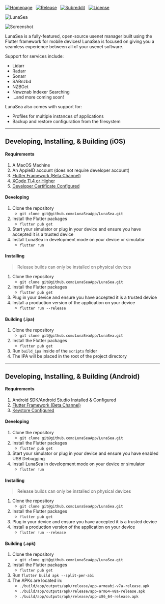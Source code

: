 [![Homepage](https://img.shields.io/badge/Homepage-LunaSea-red?style=for-the-badge&logo=html5&color=%234ECCA3&logoColor=white)](https://www.lunasea.app) &nbsp; [![Release](https://img.shields.io/badge/AppStore-v2.0.1%20(55)-red?style=for-the-badge&logo=app-store&color=%230D96F6&logoColor=white)](https://apps.apple.com/us/app/lunasea/id1496797802?ls=1) &nbsp; [![Subreddit](https://img.shields.io/reddit/subreddit-subscribers/LunaSeaApp?label=R%2FLunaSeaApp&logo=reddit&logoColor=white&style=for-the-badge)](https://www.reddit.com/r/LunaSeaApp) &nbsp; [![License](https://img.shields.io/github/license/LunaSeaApp/LunaSea?color=%23222222&style=for-the-badge&logo=github&logoColor=white)](https://github.com/LunaSeaApp/LunaSea/blob/master/LICENSE)

![LunaSea](https://www.lunasea.app/images/banner.png)

![Screenshot](https://www.lunasea.app/images/hero.png)

LunaSea is a fully-featured, open-source usenet manager built using the Flutter framework for mobile devices! LunaSea is focused on giving you a seamless experience between all of your usenet software.

Support for services include:
- Lidarr
- Radarr
- Sonarr
- SABnzbd
- NZBGet
- Newznab Indexer Searching
- ...and more coming soon!

LunaSea also comes with support for:
- Profiles for multiple instances of applications
- Backup and restore configuration from the filesystem

---

## Developing, Installing, &amp; Building (iOS)

#### Requirements

1. A MacOS Machine
2. An AppleID account (does not require developer account)
3. [Flutter Framework (Beta Channel)](https://flutter.dev/)
4. [XCode 11.4 or Higher](https://apps.apple.com/ca/app/xcode/id497799835?mt=12)
5. [Developer Certificate Configured](https://github.com/LunaSeaApp/LunaSea/wiki/Setup-of-Development-Certificate)

#### Developing

1. Clone the repository
    - `git clone git@github.com:LunaSeaApp/LunaSea.git`
2. Install the Flutter packages
    - `flutter pub get`
3. Start your simulator or plug in your device and ensure you have accepted it is a trusted device
4. Install LunaSea in development mode on your device or simulator
    - `flutter run` 

#### Installing

> Release builds can only be installed on physical devices

1. Clone the repository
    - `git clone git@github.com:LunaSeaApp/LunaSea.git`
2. Install the Flutter packages
    - `flutter pub get`
3. Plug in your device and ensure you have accepted it is a trusted device
4. Install a production version of the application on your device
    - `flutter run --release`

#### Building (.ipa)

1. Clone the repository
    - `git clone git@github.com:LunaSeaApp/LunaSea.git`
2. Install the Flutter packages
    - `flutter pub get`
3. Run `build_ipa` inside of the `scripts` folder
4. The IPA will be placed in the root of the project directory

---

## Developing, Installing, &amp; Building (Android)

#### Requirements

1. Android SDK/Android Studio Installed & Configured
2. [Flutter Framework (Beta Channel)](https://flutter.dev/)
3. [Keystore Configured](https://github.com/LunaSeaApp/LunaSea/wiki/Configure-Keystore)

#### Developing

1. Clone the repository
    - `git clone git@github.com:LunaSeaApp/LunaSea.git`
2. Install the Flutter packages
    - `flutter pub get`
3. Start your simulator or plug in your device and ensure you have enabled USB Debugging
4. Install LunaSea in development mode on your device or simulator
    - `flutter run` 

#### Installing

> Release builds can only be installed on physical devices

1. Clone the repository
    - `git clone git@github.com:LunaSeaApp/LunaSea.git`
2. Install the Flutter packages
    - `flutter pub get`
3. Plug in your device and ensure you have accepted it is a trusted device
4. Install a production version of the application on your device
    - `flutter run --release`

#### Building (.apk)

1. Clone the repository
    - `git clone git@github.com:LunaSeaApp/LunaSea.git`
2. Install the Flutter packages
    - `flutter pub get`
3. Run `flutter build apk --split-per-abi`
4. The APKs are located in:
    - `./build/app/outputs/apk/release/app-armeabi-v7a-release.apk`
    - `./build/app/outputs/apk/release/app-arm64-v8a-release.apk`
    - `./build/app/outputs/apk/release/app-x86_64-release.apk`
